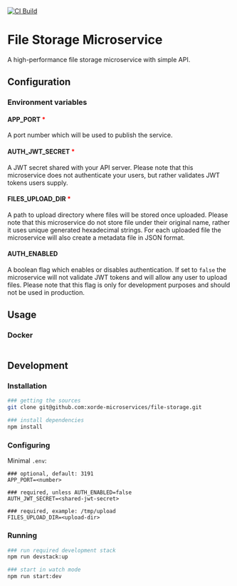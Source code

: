 [![CI Build](https://github.com/xorde-microservices/file-storage/actions/workflows/push_main.yml/badge.svg)](https://github.com/xorde-microservices/file-storage/actions/workflows/push_main.yml)

# File Storage Microservice

A high-performance file storage microservice with simple API.

## Configuration

### Environment variables

#### APP_PORT <span style="color:red">*</span>

A port number which will be used to publish the service.

#### AUTH_JWT_SECRET <span style="color:red">*</span>

A JWT secret shared with your API server. Please note that this microservice does not authenticate your users, but rather validates JWT tokens users supply.

#### FILES_UPLOAD_DIR <span style="color:red">*</span>

A path to upload directory where files will be stored once uploaded. Please note that this microservice do not store file under their original name, rather it uses unique generated hexadecimal strings. For each uploaded file the microservice will also create a metadata file in JSON format.

#### AUTH_ENABLED

A boolean flag which enables or disables authentication. If set to `false` the microservice will not validate JWT tokens and will allow any user to upload files. Please note that this flag is only for development purposes and should not be used in production.

## Usage

### Docker

```bash

```

## Development

### Installation

```bash
### getting the sources
git clone git@github.com:xorde-microservices/file-storage.git

### install dependencies
npm install
```

### Configuring

Minimal `.env`:
```text
### optional, default: 3191
APP_PORT=<number>

### required, unless AUTH_ENABLED=false
AUTH_JWT_SECRET=<shared-jwt-secret>

### required, example: /tmp/upload 
FILES_UPLOAD_DIR=<upload-dir>
```

### Running

```bash
### run required development stack
npm run devstack:up

### start in watch mode
npm run start:dev
```
